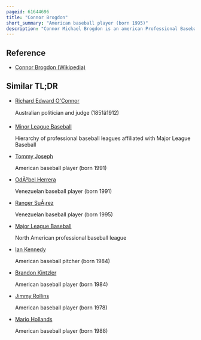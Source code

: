 ```yaml
---
pageid: 61644696
title: "Connor Brogdon"
short_summary: "American baseball player (born 1995)"
description: "Connor Michael Brogdon is an american Professional Baseball Pitcher for the philadelphia Phillies of major League Baseball."
---
```


## Reference

- [Connor Brogdon (Wikipedia)](https://en.wikipedia.org/?curid=61644696)

## Similar TL;DR

- [Richard Edward O'Connor](/tldr/en/richard-edward-oconnor)

  Australian politician and judge (1851â1912)

- [Minor League Baseball](/tldr/en/minor-league-baseball)

  Hierarchy of professional baseball leagues affiliated with Major League Baseball

- [Tommy Joseph](/tldr/en/tommy-joseph)

  American baseball player (born 1991)

- [OdÃºbel Herrera](/tldr/en/odubel-herrera)

  Venezuelan baseball player (born 1991)

- [Ranger SuÃ¡rez](/tldr/en/ranger-suarez)

  Venezuelan baseball player (born 1995)

- [Major League Baseball](/tldr/en/major-league-baseball)

  North American professional baseball league

- [Ian Kennedy](/tldr/en/ian-kennedy)

  American baseball pitcher (born 1984)

- [Brandon Kintzler](/tldr/en/brandon-kintzler)

  American baseball player (born 1984)

- [Jimmy Rollins](/tldr/en/jimmy-rollins)

  American baseball player (born 1978)

- [Mario Hollands](/tldr/en/mario-hollands)

  American baseball player (born 1988)
